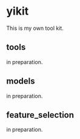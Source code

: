 # yikit
This is my own tool kit.

## tools
in preparation.

## models
in preparation.

## feature_selection
in preparation.
